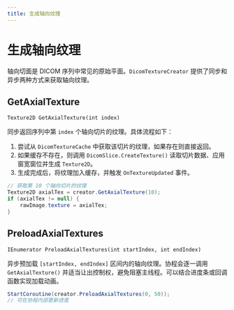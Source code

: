 ```yaml
---
title: 生成轴向纹理
---
```


# 生成轴向纹理

轴向切面是 DICOM 序列中常见的原始平面。`DicomTextureCreator` 提供了同步和异步两种方式来获取轴向纹理。

## GetAxialTexture

`Texture2D GetAxialTexture(int index)`

同步返回序列中第 `index` 个轴向切片的纹理。具体流程如下：

1. 尝试从 `DicomTextureCache` 中获取该切片的纹理，如果存在则直接返回。
2. 如果缓存不存在，则调用 `DicomSlice.CreateTexture()` 读取切片数据、应用窗宽窗位并生成 `Texture2D`。
3. 生成完成后，将纹理加入缓存，并触发 `OnTextureUpdated` 事件。

```csharp
// 获取第 10 个轴向切片的纹理
Texture2D axialTex = creator.GetAxialTexture(10);
if (axialTex != null) {
    rawImage.texture = axialTex;
}
```

## PreloadAxialTextures

`IEnumerator PreloadAxialTextures(int startIndex, int endIndex)`

异步预加载 `[startIndex, endIndex]` 区间内的轴向纹理。协程会逐一调用 `GetAxialTexture()` 并适当让出控制权，避免阻塞主线程。可以结合进度条或回调函数实现加载动画。

```csharp
StartCoroutine(creator.PreloadAxialTextures(0, 50));
// 可在协程内部更新进度
```